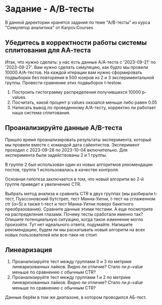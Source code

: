 # Задание - А/В-тесты
В данной директории хранятся задания по теме "А/В-тесты" из курса "Симулятор аналитика" от Karpov.Courses

## Убедитесь в корректности работы системы сплитования для АА-теста
Итак, что нужно сделать: у нас есть данные А/А-теста с '2023-09-21' по '2023-09-27'. Вам нужно сделать симуляцию, как будто мы провели 10000 А/А-тестов. На каждой итерации вам нужно сформировать подвыборки без повторения в 500 юзеров из 2 и 3 экспериментальной группы. Провести сравнение этих подвыборок t-testом.

1. Построить гистограмму распределения получившихся 10000 p-values.
2. Посчитать, какой процент p values оказался меньше либо равен 0.05
3. Написать вывод по проведенному А/А-тесту, корректно ли работает наша система сплитования.

## Проанализируйте данные А/B-теста
Пришло время проанализировать результаты эксперимента, который мы провели вместе с командой дата сайентистов. Эксперимент проходил с 2023-09-28 по 2023-10-04 включительно. Для эксперимента были задействованы 2 и 1 группы. 

В группе 2 был использован один из новых алгоритмов рекомендации постов, группа 1 использовалась в качестве контроля. 

Основная гипотеза заключается в том, что новый алгоритм во 2-й группе приведет к увеличению CTR.  

Выбрать метод анализа и сравнить CTR в двух группах (мы разбирали t-тест, Пуассоновский бутстреп, тест Манна-Уитни, t-тест на сглаженном ctr (α=5) а также t-тест и тест Манна-Уитни поверх бакетного преобразования).
Сравните данные этими тестами. А еще посмотрите на распределения глазами. Почему тесты сработали именно так? 
Опишите потенциальную ситуацию, когда такое изменение могло произойти. Тут нет идеального ответа, подумайте.
Напишите рекомендацию, будем ли мы раскатывать новый алгоритм на всех новых пользователей или все-таки не стоит.

## Линеаризация
1. Проанализируйте тест между группами 0 и 3 по метрике линеаризованных лайков. Видно ли отличие? Стало ли 𝑝−𝑣𝑎𝑙𝑢𝑒 меньше по сравнению с обычным CTR?
2. Проанализируйте тест между группами 1 и 2 по метрике линеаризованных лайков. Видно ли отличие? Стало ли 𝑝−𝑣𝑎𝑙𝑢𝑒 меньше по сравнению с обычным CTR?

Данные берём в том же диапазоне, в котором проводился АБ-тест.
